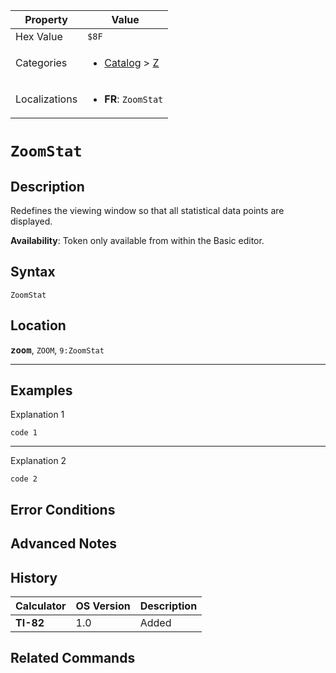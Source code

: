 | Property      | Value |
|---------------|-------|
| Hex Value     | `$8F`|
| Categories    | <ul><li>[Catalog](<../categories/Catalog.md>) > [Z](<../categories/Catalog.md#Z>)</li></ul> |
| Localizations | <ul><li><b>FR</b>: `ZoomStat`</li></ul> |

# `ZoomStat`

## Description
Redefines the viewing window so that all statistical data points are displayed.


<b>Availability</b>: Token only available from within the Basic editor.

## Syntax
`ZoomStat`

## Location
<tt><kbd><b>zoom</b></kbd></tt>, `ZOOM`, `9:ZoomStat`
<hr>

## Examples

Explanation 1
```ti-basic
code 1
```
---
Explanation 2
```ti-basic
code 2
```

## Error Conditions


## Advanced Notes


## History
| Calculator | OS Version | Description |
|------------|------------|-------------|
| <b>TI-82</b> | 1.0 | Added |

## Related Commands

